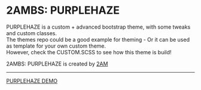 # 2AMBS: PURPLEHAZE

PURPLEHAZE is a custom + advanced bootstrap theme, with some tweaks and custom classes.<br>
The themes repo could be a good example for theming - Or it can be used as template for your own custom theme.<br>
However, check the CUSTOM.SCSS to see how this theme is build!

2AMBS: PURPLEHAZE is created by [2AM](https:2amundrgrnd.de)



_________________________________________________________________________________________________________

[PURPLEHAZE DEMO](https://themes.2amundrgrnd.de/purplehaze/)
